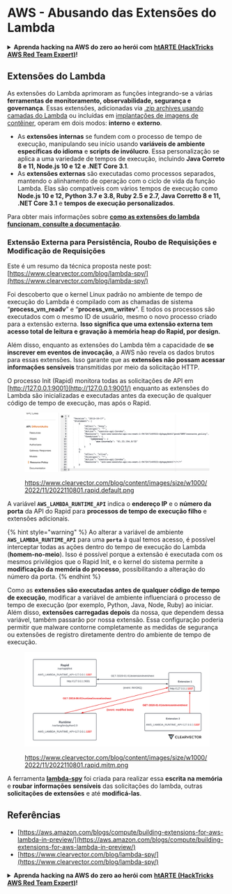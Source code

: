 # AWS - Abusando das Extensões do Lambda

<details>

<summary><strong>Aprenda hacking na AWS do zero ao herói com</strong> <a href="https://training.hacktricks.xyz/courses/arte"><strong>htARTE (HackTricks AWS Red Team Expert)</strong></a><strong>!</strong></summary>

Outras formas de apoiar o HackTricks:

* Se você deseja ver sua **empresa anunciada no HackTricks** ou **baixar o HackTricks em PDF** Confira os [**PLANOS DE ASSINATURA**](https://github.com/sponsors/carlospolop)!
* Adquira o [**swag oficial do PEASS & HackTricks**](https://peass.creator-spring.com)
* Descubra [**A Família PEASS**](https://opensea.io/collection/the-peass-family), nossa coleção exclusiva de [**NFTs**](https://opensea.io/collection/the-peass-family)
* **Junte-se ao** 💬 [**grupo do Discord**](https://discord.gg/hRep4RUj7f) ou ao [**grupo do telegram**](https://t.me/peass) ou **siga-nos** no **Twitter** 🐦 [**@hacktricks\_live**](https://twitter.com/hacktricks\_live)**.**
* **Compartilhe seus truques de hacking enviando PRs para os** [**HackTricks**](https://github.com/carlospolop/hacktricks) e [**HackTricks Cloud**](https://github.com/carlospolop/hacktricks-cloud) repositórios do github.

</details>

## Extensões do Lambda

As extensões do Lambda aprimoram as funções integrando-se a várias **ferramentas de monitoramento, observabilidade, segurança e governança**. Essas extensões, adicionadas via [.zip archives usando camadas do Lambda](https://docs.aws.amazon.com/lambda/latest/dg/configuration-layers.html) ou incluídas em [implantações de imagens de contêiner](https://aws.amazon.com/blogs/compute/working-with-lambda-layers-and-extensions-in-container-images/), operam em dois modos: **interno** e **externo**.

* As **extensões internas** se fundem com o processo de tempo de execução, manipulando seu início usando **variáveis de ambiente específicas do idioma** e **scripts de invólucro**. Essa personalização se aplica a uma variedade de tempos de execução, incluindo **Java Correto 8 e 11, Node.js 10 e 12 e .NET Core 3.1**.
* As **extensões externas** são executadas como processos separados, mantendo o alinhamento de operação com o ciclo de vida da função Lambda. Elas são compatíveis com vários tempos de execução como **Node.js 10 e 12, Python 3.7 e 3.8, Ruby 2.5 e 2.7, Java Corretto 8 e 11, .NET Core 3.1** e **tempos de execução personalizados**.

Para obter mais informações sobre [**como as extensões do lambda funcionam, consulte a documentação**](https://docs.aws.amazon.com/lambda/latest/dg/runtimes-extensions-api.html).

### Extensão Externa para Persistência, Roubo de Requisições e Modificação de Requisições

Este é um resumo da técnica proposta neste post: [https://www.clearvector.com/blog/lambda-spy/](https://www.clearvector.com/blog/lambda-spy/)

Foi descoberto que o kernel Linux padrão no ambiente de tempo de execução do Lambda é compilado com as chamadas de sistema “**process\_vm\_readv**” e “**process\_vm\_writev**”. E todos os processos são executados com o mesmo ID de usuário, mesmo o novo processo criado para a extensão externa. **Isso significa que uma extensão externa tem acesso total de leitura e gravação à memória heap do Rapid, por design.**

Além disso, enquanto as extensões do Lambda têm a capacidade de **se inscrever em eventos de invocação**, a AWS não revela os dados brutos para essas extensões. Isso garante que as **extensões não possam acessar informações sensíveis** transmitidas por meio da solicitação HTTP.

O processo Init (Rapid) monitora todas as solicitações de API em [http://127.0.0.1:9001](http://127.0.0.1:9001/) enquanto as extensões do Lambda são inicializadas e executadas antes da execução de qualquer código de tempo de execução, mas após o Rapid.

<figure><img src="../../../../.gitbook/assets/image (90).png" alt=""><figcaption><p><a href="https://www.clearvector.com/blog/content/images/size/w1000/2022/11/2022110801.rapid.default.png">https://www.clearvector.com/blog/content/images/size/w1000/2022/11/2022110801.rapid.default.png</a></p></figcaption></figure>

A variável **`AWS_LAMBDA_RUNTIME_API`** indica o **endereço IP** e o **número da porta** da API do Rapid para **processos de tempo de execução filho** e extensões adicionais.

{% hint style="warning" %}
Ao alterar a variável de ambiente **`AWS_LAMBDA_RUNTIME_API`** para uma **`porta`** à qual temos acesso, é possível interceptar todas as ações dentro do tempo de execução do Lambda (**homem-no-meio**). Isso é possível porque a extensão é executada com os mesmos privilégios que o Rapid Init, e o kernel do sistema permite a **modificação da memória do processo**, possibilitando a alteração do número da porta.
{% endhint %}

Como as **extensões são executadas antes de qualquer código de tempo de execução**, modificar a variável de ambiente influenciará o processo de tempo de execução (por exemplo, Python, Java, Node, Ruby) ao iniciar. Além disso, **extensões carregadas depois** da nossa, que dependem dessa variável, também passarão por nossa extensão. Essa configuração poderia permitir que malware contorne completamente as medidas de segurança ou extensões de registro diretamente dentro do ambiente de tempo de execução.

<figure><img src="../../../../.gitbook/assets/image (3) (4).png" alt=""><figcaption><p><a href="https://www.clearvector.com/blog/content/images/size/w1000/2022/11/2022110801.rapid.mitm.png">https://www.clearvector.com/blog/content/images/size/w1000/2022/11/2022110801.rapid.mitm.png</a></p></figcaption></figure>

A ferramenta [**lambda-spy**](https://github.com/clearvector/lambda-spy) foi criada para realizar essa **escrita na memória** e **roubar informações sensíveis** das solicitações do lambda, outras **solicitações de extensões** e até **modificá-las**.

## Referências

* [https://aws.amazon.com/blogs/compute/building-extensions-for-aws-lambda-in-preview/](https://aws.amazon.com/blogs/compute/building-extensions-for-aws-lambda-in-preview/)
* [https://www.clearvector.com/blog/lambda-spy/](https://www.clearvector.com/blog/lambda-spy/)

<details>

<summary><strong>Aprenda hacking na AWS do zero ao herói com</strong> <a href="https://training.hacktricks.xyz/courses/arte"><strong>htARTE (HackTricks AWS Red Team Expert)</strong></a><strong>!</strong></summary>

Outras formas de apoiar o HackTricks:

* Se você deseja ver sua **empresa anunciada no HackTricks** ou **baixar o HackTricks em PDF** Confira os [**PLANOS DE ASSINATURA**](https://github.com/sponsors/carlospolop)!
* Adquira o [**swag oficial do PEASS & HackTricks**](https://peass.creator-spring.com)
* Descubra [**A Família PEASS**](https://opensea.io/collection/the-peass-family), nossa coleção exclusiva de [**NFTs**](https://opensea.io/collection/the-peass-family)
* **Junte-se ao** 💬 [**grupo do Discord**](https://discord.gg/hRep4RUj7f) ou ao [**grupo do telegram**](https://t.me/peass) ou **siga-nos** no **Twitter** 🐦 [**@hacktricks\_live**](https://twitter.com/hacktricks\_live)**.**
* **Compartilhe seus truques de hacking enviando PRs para os** [**HackTricks**](https://github.com/carlospolop/hacktricks) e [**HackTricks Cloud**](https://github.com/carlospolop/hacktricks-cloud) repositórios do github.

</details>
